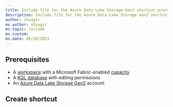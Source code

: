 ```yaml
---
title: Include file for the Azure Data Lake Storage Gen2 shortcut prerequisite in Real-Time Intelligence
description: Include file for the Azure Data Lake Storage Gen2 shortcut prerequisite in Real-Time Intelligence
author: shsagir
ms.author: shsagir
ms.topic: include
ms.custom:
ms.date: 06/26/2023
---
```


## Prerequisites

* A [workspace](../../fundamentals/create-workspaces.md) with a Microsoft Fabric-enabled [capacity](../../enterprise/licenses.md#capacity)
* A [KQL database](../create-database.md) with editing permissions
* An [Azure Data Lake Storage Gen2](/azure/storage/blobs/data-lake-storage-introduction) account.

## Create shortcut

